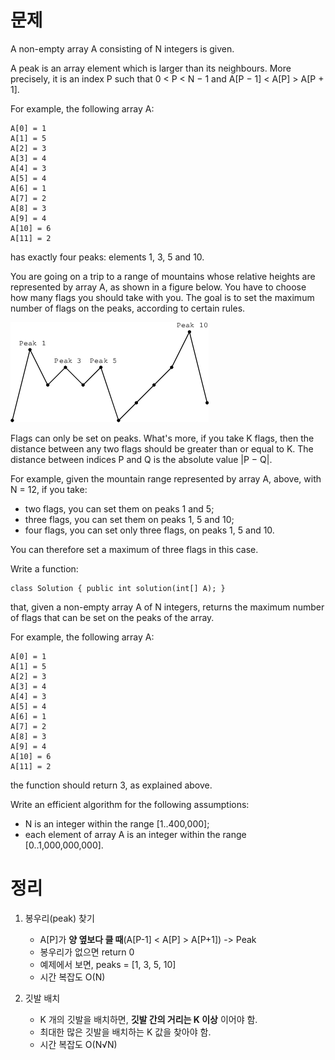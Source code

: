 # 문제

A non-empty array A consisting of N integers is given.

A peak is an array element which is larger than its neighbours. More precisely, it is an index P such that 0 < P < N − 1 and A[P − 1] < A[P] > A[P + 1].

For example, the following array A:

    A[0] = 1
    A[1] = 5
    A[2] = 3
    A[3] = 4
    A[4] = 3
    A[5] = 4
    A[6] = 1
    A[7] = 2
    A[8] = 3
    A[9] = 4
    A[10] = 6
    A[11] = 2

has exactly four peaks: elements 1, 3, 5 and 10.

You are going on a trip to a range of mountains whose relative heights are represented by array A, as shown in a figure below. You have to choose how many flags you should take with you. The goal is to set the maximum number of flags on the peaks, according to certain rules.

![Flags_1](../../../../images/img_Flags_1.png)

Flags can only be set on peaks. What's more, if you take K flags, then the distance between any two flags should be greater than or equal to K. The distance between indices P and Q is the absolute value |P − Q|.

For example, given the mountain range represented by array A, above, with N = 12, if you take:

* two flags, you can set them on peaks 1 and 5;
* three flags, you can set them on peaks 1, 5 and 10;
* four flags, you can set only three flags, on peaks 1, 5 and 10.

You can therefore set a maximum of three flags in this case.

Write a function:

    class Solution { public int solution(int[] A); }

that, given a non-empty array A of N integers, returns the maximum number of flags that can be set on the peaks of the array.

For example, the following array A:

    A[0] = 1
    A[1] = 5
    A[2] = 3
    A[3] = 4
    A[4] = 3
    A[5] = 4
    A[6] = 1
    A[7] = 2
    A[8] = 3
    A[9] = 4
    A[10] = 6
    A[11] = 2

the function should return 3, as explained above.

Write an efficient algorithm for the following assumptions:

* N is an integer within the range [1..400,000];
* each element of array A is an integer within the range [0..1,000,000,000].

# 정리

1. 봉우리(peak) 찾기

   * A[P]가 __양 옆보다 클 때__(A[P-1] < A[P] > A[P+1]) -> Peak
   * 봉우리가 없으면 return 0
   * 예제에서 보면, peaks = [1, 3, 5, 10]
   * 시간 복잡도 O(N)
   

2. 깃발 배치

   * K 개의 깃발을 배치하면, __깃발 간의 거리는 K 이상__ 이어야 함.
   * 최대한 많은 깃발을 배치하는 K 값을 찾아야 함.
   * 시간 복잡도 O(N√N)
   
   

